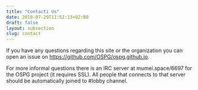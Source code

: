 ```yaml
---
title: "Contacti Us"
date: 2018-07-29T11:52:13+02:00
draft: false
layout: subsection
slug: contact
---
```


If you have any questions regarding this site or the organization you can open
an issue on https://github.com/OSPG/ospg.github.io.

For more informal questions there is an IRC server at mumei.space/6697 for the
OSPG project (it requires SSL). All people that connects to that server should
be automatically joined to #lobby channel.
